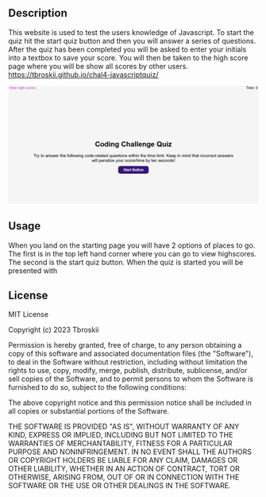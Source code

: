 # <Javascript Quiz>

## Description

This website is used to test the users knowledge of Javascript.
To start the quiz hit the start quiz button and then you will answer a series of questions.
After the quiz has been completed you will be asked to enter your initials into a textbox to save your score.
You will then be taken to the high score page where you will be show all scores by other users.
https://tbroskii.github.io/chal4-javascriptquiz/

![website landing page](landingpage.png)

## Usage
When you land on the starting page you will have 2 options of places to go. The first is in the top left hand corner where you can go to view highscores. The second is the start quiz button. 
When the quiz is started you will be presented with 

## License
MIT License

Copyright (c) 2023 Tbroskii

Permission is hereby granted, free of charge, to any person obtaining a copy
of this software and associated documentation files (the "Software"), to deal
in the Software without restriction, including without limitation the rights
to use, copy, modify, merge, publish, distribute, sublicense, and/or sell
copies of the Software, and to permit persons to whom the Software is
furnished to do so, subject to the following conditions:

The above copyright notice and this permission notice shall be included in all
copies or substantial portions of the Software.

THE SOFTWARE IS PROVIDED "AS IS", WITHOUT WARRANTY OF ANY KIND, EXPRESS OR
IMPLIED, INCLUDING BUT NOT LIMITED TO THE WARRANTIES OF MERCHANTABILITY,
FITNESS FOR A PARTICULAR PURPOSE AND NONINFRINGEMENT. IN NO EVENT SHALL THE
AUTHORS OR COPYRIGHT HOLDERS BE LIABLE FOR ANY CLAIM, DAMAGES OR OTHER
LIABILITY, WHETHER IN AN ACTION OF CONTRACT, TORT OR OTHERWISE, ARISING FROM,
OUT OF OR IN CONNECTION WITH THE SOFTWARE OR THE USE OR OTHER DEALINGS IN THE
SOFTWARE.